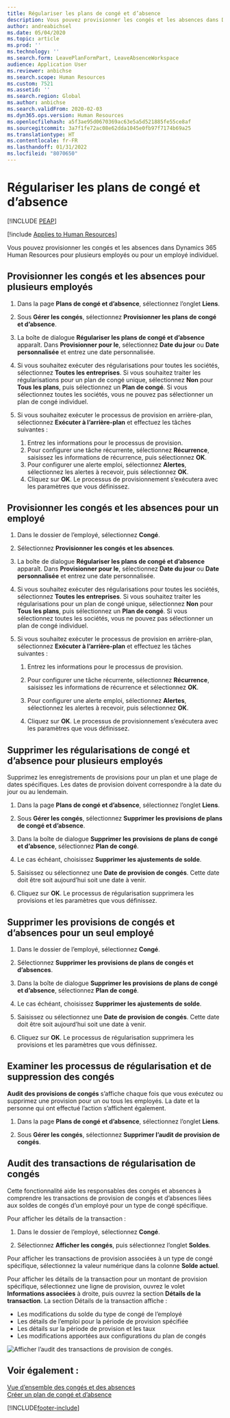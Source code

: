 ```yaml
---
title: Régulariser les plans de congé et d’absence
description: Vous pouvez provisionner les congés et les absences dans Dynamics 365 Human Resources pour plusieurs employés ou pour un employé individuel.
author: andreabichsel
ms.date: 05/04/2020
ms.topic: article
ms.prod: ''
ms.technology: ''
ms.search.form: LeavePlanFormPart, LeaveAbsenceWorkspace
audience: Application User
ms.reviewer: anbichse
ms.search.scope: Human Resources
ms.custom: 7521
ms.assetid: ''
ms.search.region: Global
ms.author: anbichse
ms.search.validFrom: 2020-02-03
ms.dyn365.ops.version: Human Resources
ms.openlocfilehash: a5f3ae95d0670369ac63e5a5d521885fe55ce8af
ms.sourcegitcommit: 3a7f1fe72ac08e62dda1045e0fb97f7174b69a25
ms.translationtype: HT
ms.contentlocale: fr-FR
ms.lasthandoff: 01/31/2022
ms.locfileid: "8070650"
---
```

# <a name="accrue-leave-and-absence-plans"></a>Régulariser les plans de congé et d’absence


[!INCLUDE [PEAP](../includes/peap-2.md)]

[!include [Applies to Human Resources](../includes/applies-to-hr.md)]

Vous pouvez provisionner les congés et les absences dans Dynamics 365 Human Resources pour plusieurs employés ou pour un employé individuel.

## <a name="accrue-leave-and-absence-for-multiple-employees"></a>Provisionner les congés et les absences pour plusieurs employés

1. Dans la page **Plans de congé et d’absence**, sélectionnez l’onglet **Liens**.

2. Sous **Gérer les congés**, sélectionnez **Provisionner les plans de congé et d’absence**.

3. La boîte de dialogue **Régulariser les plans de congé et d’absence** apparaît. Dans **Provisionner pour le**, sélectionnez **Date du jour** ou **Date personnalisée** et entrez une date personnalisée.

4. Si vous souhaitez exécuter des régularisations pour toutes les sociétés, sélectionnez **Toutes les entreprises**. Si vous souhaitez traiter les régularisations pour un plan de congé unique, sélectionnez **Non** pour **Tous les plans**, puis sélectionnez un **Plan de congé**. Si vous sélectionnez toutes les sociétés, vous ne pouvez pas sélectionner un plan de congé individuel.

5. Si vous souhaitez exécuter le processus de provision en arrière-plan, sélectionnez **Exécuter à l’arrière-plan** et effectuez les tâches suivantes :

    1. Entrez les informations pour le processus de provision.
    2. Pour configurer une tâche récurrente, sélectionnez **Récurrence**, saisissez les informations de récurrence, puis sélectionnez **OK**.
    3. Pour configurer une alerte emploi, sélectionnez **Alertes**, sélectionnez les alertes à recevoir, puis sélectionnez **OK**.
    4. Cliquez sur **OK**. Le processus de provisionnement s’exécutera avec les paramètres que vous définissez. 

## <a name="accrue-leave-and-absence-for-an-employee"></a>Provisionner les congés et les absences pour un employé

1. Dans le dossier de l’employé, sélectionnez **Congé**.

2. Sélectionnez **Provisionner les congés et les absences**.

3. La boîte de dialogue **Régulariser les plans de congé et d’absence** apparaît. Dans **Provisionner pour le**, sélectionnez **Date du jour** ou **Date personnalisée** et entrez une date personnalisée.

4. Si vous souhaitez exécuter des régularisations pour toutes les sociétés, sélectionnez **Toutes les entreprises**. Si vous souhaitez traiter les régularisations pour un plan de congé unique, sélectionnez **Non** pour **Tous les plans**, puis sélectionnez un **Plan de congé**. Si vous sélectionnez toutes les sociétés, vous ne pouvez pas sélectionner un plan de congé individuel.

5. Si vous souhaitez exécuter le processus de provision en arrière-plan, sélectionnez **Exécuter à l’arrière-plan** et effectuez les tâches suivantes :

   1. Entrez les informations pour le processus de provision.

   2. Pour configurer une tâche récurrente, sélectionnez **Récurrence**, saisissez les informations de récurrence et sélectionnez **OK**.

   3. Pour configurer une alerte emploi, sélectionnez **Alertes**, sélectionnez les alertes à recevoir, puis sélectionnez **OK**.

   4. Cliquez sur **OK**. Le processus de provisionnement s’exécutera avec les paramètres que vous définissez.

## <a name="delete-leave-and-absence-accruals-for-multiple-employees"></a>Supprimer les régularisations de congé et d’absence pour plusieurs employés

Supprimez les enregistrements de provisions pour un plan et une plage de dates spécifiques. Les dates de provision doivent correspondre à la date du jour ou au lendemain.

1. Dans la page **Plans de congé et d’absence**, sélectionnez l’onglet **Liens**.

2. Sous **Gérer les congés**, sélectionnez **Supprimer les provisions de plans de congé et d’absence**.

3. Dans la boîte de dialogue **Supprimer les provisions de plans de congé et d’absence**, sélectionnez **Plan de congé**.

4. Le cas échéant, choisissez **Supprimer les ajustements de solde**.

5. Saisissez ou sélectionnez une **Date de provision de congés**. Cette date doit être soit aujourd’hui soit une date à venir.

6. Cliquez sur **OK**. Le processus de régularisation supprimera les provisions et les paramètres que vous définissez.

## <a name="delete-leave-and-absence-accruals-for-a-single-employee"></a>Supprimer les provisions de congés et d’absences pour un seul employé

1. Dans le dossier de l’employé, sélectionnez **Congé**.

2. Sélectionnez **Supprimer les provisions de plans de congés et d’absences**.

3. Dans la boîte de dialogue **Supprimer les provisions de plans de congé et d’absence**, sélectionnez **Plan de congé**.

4. Le cas échéant, choisissez **Supprimer les ajustements de solde**.

5. Saisissez ou sélectionnez une **Date de provision de congés**. Cette date doit être soit aujourd’hui soit une date à venir.

6. Cliquez sur **OK**. Le processus de régularisation supprimera les provisions et les paramètres que vous définissez.

## <a name="review-leave-accrual-and-deletion-processes"></a>Examiner les processus de régularisation et de suppression des congés

**Audit des provisions de congés** s’affiche chaque fois que vous exécutez ou supprimez une provision pour un ou tous les employés. La date et la personne qui ont effectué l’action s’affichent également.

1. Dans la page **Plans de congé et d’absence**, sélectionnez l’onglet **Liens**.

2. Sous **Gérer les congés**, sélectionnez **Supprimer l’audit de provision de congés**.

## <a name="leave-accrual-transaction-auditing"></a>Audit des transactions de régularisation de congés

Cette fonctionnalité aide les responsables des congés et absences à comprendre les transactions de provision de congés et d’absences liées aux soldes de congés d’un employé pour un type de congé spécifique.

Pour afficher les détails de la transaction :

1. Dans le dossier de l’employé, sélectionnez **Congé**.

2. Sélectionnez **Afficher les congés**, puis sélectionnez l’onglet **Soldes**.

Pour afficher les transactions de provision associées à un type de congé spécifique, sélectionnez la valeur numérique dans la colonne **Solde actuel**.

Pour afficher les détails de la transaction pour un montant de provision spécifique, sélectionnez une ligne de provision, ouvrez le volet **Informations associées** à droite, puis ouvrez la section **Détails de la transaction**. La section Détails de la transaction affiche :

- Les modifications du solde du type de congé de l’employé
- Les détails de l’emploi pour la période de provision spécifiée
- Les détails sur la période de provision et les taux
- Les modifications apportées aux configurations du plan de congés

![Afficher l’audit des transactions de provision de congés.](media/hr-leave-and-absence-accrue-audit.png)

## <a name="see-also"></a>Voir également :

[Vue d’ensemble des congés et des absences](hr-leave-and-absence-overview.md)</br>
[Créer un plan de congé et d’absence](hr-leave-and-absence-plans.md)



[!INCLUDE[footer-include](../includes/footer-banner.md)]
